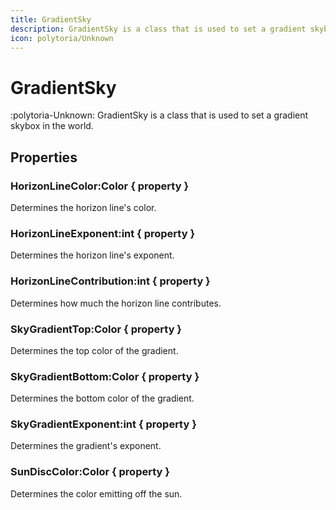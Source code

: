 ```yaml
---
title: GradientSky
description: GradientSky is a class that is used to set a gradient skybox in the world.
icon: polytoria/Unknown
---
```


# GradientSky

:polytoria-Unknown: GradientSky is a class that is used to set a gradient skybox in the world.

## Properties

### HorizonLineColor:Color { property }

Determines the horizon line's color.

### HorizonLineExponent:int { property }

Determines the horizon line's exponent.

### HorizonLineContribution:int { property }

Determines how much the horizon line contributes.

### SkyGradientTop:Color { property }

Determines the top color of the gradient.

### SkyGradientBottom:Color { property }

Determines the bottom color of the gradient.

### SkyGradientExponent:int { property }

Determines the gradient's exponent.

### SunDiscColor:Color { property }

Determines the color emitting off the sun.

